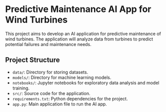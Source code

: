 # Predictive Maintenance AI App for Wind Turbines

This project aims to develop an AI application for predictive maintenance of wind turbines. The application will analyze data from turbines to predict potential failures and maintenance needs.

## Project Structure
- `data/`: Directory for storing datasets.
- `models/`: Directory for machine learning models.
- `notebooks/`: Jupyter notebooks for exploratory data analysis and model training.
- `src/`: Source code for the application.
- `requirements.txt`: Python dependencies for the project.
- `app.py`: Main application file to run the AI app.
